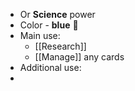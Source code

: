 - Or **Science** power
- Color - **blue** 🔵
- Main use:
	- [[Research]]
	- [[Manage]] any cards
- Additional use:
- 